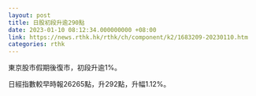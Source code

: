 ```yaml
---
layout: post
title: 日股初段升逾290點
date: 2023-01-10 08:12:34.000000000 +08:00
link: https://news.rthk.hk/rthk/ch/component/k2/1683209-20230110.htm
categories: rthk
---
```


東京股市假期後復市，初段升逾1%。

日經指數較早時報26265點，升292點，升幅1.12%。 
